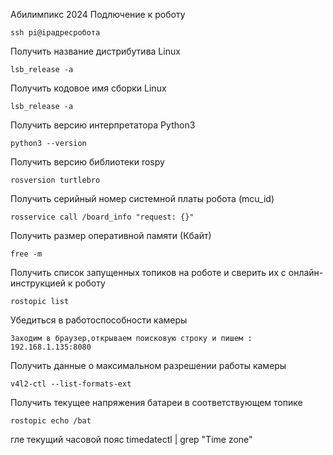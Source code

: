 Абилимпикс 2024
Подлючение к роботу
```
ssh pi@ipадресробота
```
Получить название дистрибутива Linux
```
lsb_release -a
```
Получить кодовое имя сборки Linux
```
lsb_release -a
```
Получить версию интерпретатора Python3
```
python3 --version
```
Получить версию библиотеки rospy
```
rosversion turtlebro
```
Получить серийный номер системной платы робота (mcu_id)
```
rosservice call /board_info "request: {}"
```
Получить размер оперативной памяти (Кбайт)
```
free -m
```
Получить список запущенных топиков на роботе и сверить их с онлайн-инструкцией к роботу
```
rostopic list
```
Убедиться в работоспособности камеры
```
Заходим в браузер,открываем поисковую строку и пишем : 192.168.1.135:8080
```
Получить данные о максимальном разрешении работы камеры
```
v4l2-ctl --list-formats-ext
```
Получить текущее напряжения батареи в соответствующем топике
```
rostopic echo /bat
```
гле текущий часовой пояс 
timedatectl | grep "Time zone"




